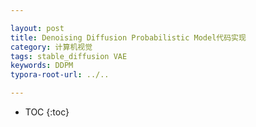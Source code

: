 ```yaml
---

layout: post
title: Denoising Diffusion Probabilistic Model代码实现
category: 计算机视觉
tags: stable_diffusion VAE
keywords: DDPM
typora-root-url: ../..

---
```


* TOC
{:toc}
## 

